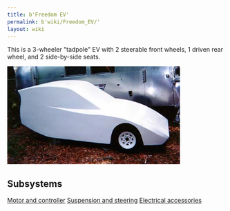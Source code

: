 ```yaml
---
title: b'Freedom EV'
permalink: b'wiki/Freedom_EV/'
layout: wiki
---
```


This is a 3-wheeler "tadpole" EV with 2 steerable front wheels, 1 driven
rear wheel, and 2 side-by-side seats.

![Prototype](FreedomEV-proto-ph3.jpg "Prototype")

Subsystems
----------

[Motor and controller](/wiki/Motor_and_controller "wikilink") [Suspension and
steering](/wiki/Suspension_and_steering "wikilink") [Electrical
accessories](/wiki/Electrical_accessories "wikilink")
